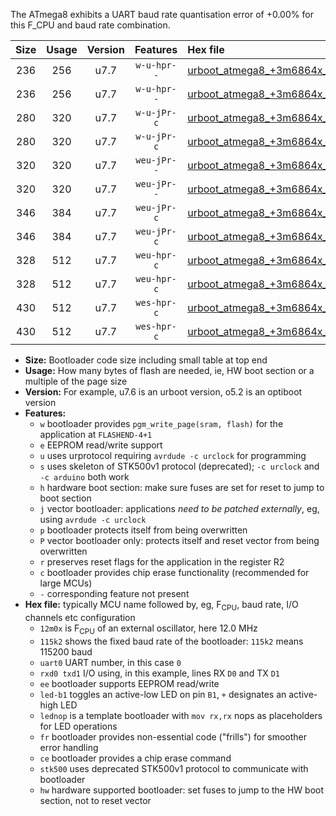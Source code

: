 The ATmega8 exhibits a UART baud rate quantisation error of +0.00% for this F_CPU and baud rate combination.

|Size|Usage|Version|Features|Hex file|
|:-:|:-:|:-:|:-:|:--|
|236|256|u7.7|`w-u-hpr--`|[urboot_atmega8_+3m6864x_+460k8_uart0_rxd0_txd1_led+b5_fr_hw.hex](https://raw.githubusercontent.com/stefanrueger/urboot.hex/main/mcus/atmega8/external_oscillator/fcpu_+3m6864x/br_+460k8/urboot_atmega8_+3m6864x_+460k8_uart0_rxd0_txd1_led+b5_fr_hw.hex)|
|236|256|u7.7|`w-u-hpr--`|[urboot_atmega8_+3m6864x_+460k8_uart0_rxd0_txd1_lednop_fr_hw.hex](https://raw.githubusercontent.com/stefanrueger/urboot.hex/main/mcus/atmega8/external_oscillator/fcpu_+3m6864x/br_+460k8/urboot_atmega8_+3m6864x_+460k8_uart0_rxd0_txd1_lednop_fr_hw.hex)|
|280|320|u7.7|`w-u-jPr-c`|[urboot_atmega8_+3m6864x_+460k8_uart0_rxd0_txd1_led+b5_fr_ce.hex](https://raw.githubusercontent.com/stefanrueger/urboot.hex/main/mcus/atmega8/external_oscillator/fcpu_+3m6864x/br_+460k8/urboot_atmega8_+3m6864x_+460k8_uart0_rxd0_txd1_led+b5_fr_ce.hex)|
|280|320|u7.7|`w-u-jPr-c`|[urboot_atmega8_+3m6864x_+460k8_uart0_rxd0_txd1_lednop_fr_ce.hex](https://raw.githubusercontent.com/stefanrueger/urboot.hex/main/mcus/atmega8/external_oscillator/fcpu_+3m6864x/br_+460k8/urboot_atmega8_+3m6864x_+460k8_uart0_rxd0_txd1_lednop_fr_ce.hex)|
|320|320|u7.7|`weu-jPr--`|[urboot_atmega8_+3m6864x_+460k8_uart0_rxd0_txd1_ee_led+b5_fr.hex](https://raw.githubusercontent.com/stefanrueger/urboot.hex/main/mcus/atmega8/external_oscillator/fcpu_+3m6864x/br_+460k8/urboot_atmega8_+3m6864x_+460k8_uart0_rxd0_txd1_ee_led+b5_fr.hex)|
|320|320|u7.7|`weu-jPr--`|[urboot_atmega8_+3m6864x_+460k8_uart0_rxd0_txd1_ee_lednop_fr.hex](https://raw.githubusercontent.com/stefanrueger/urboot.hex/main/mcus/atmega8/external_oscillator/fcpu_+3m6864x/br_+460k8/urboot_atmega8_+3m6864x_+460k8_uart0_rxd0_txd1_ee_lednop_fr.hex)|
|346|384|u7.7|`weu-jPr-c`|[urboot_atmega8_+3m6864x_+460k8_uart0_rxd0_txd1_ee_led+b5_fr_ce.hex](https://raw.githubusercontent.com/stefanrueger/urboot.hex/main/mcus/atmega8/external_oscillator/fcpu_+3m6864x/br_+460k8/urboot_atmega8_+3m6864x_+460k8_uart0_rxd0_txd1_ee_led+b5_fr_ce.hex)|
|346|384|u7.7|`weu-jPr-c`|[urboot_atmega8_+3m6864x_+460k8_uart0_rxd0_txd1_ee_lednop_fr_ce.hex](https://raw.githubusercontent.com/stefanrueger/urboot.hex/main/mcus/atmega8/external_oscillator/fcpu_+3m6864x/br_+460k8/urboot_atmega8_+3m6864x_+460k8_uart0_rxd0_txd1_ee_lednop_fr_ce.hex)|
|328|512|u7.7|`weu-hpr-c`|[urboot_atmega8_+3m6864x_+460k8_uart0_rxd0_txd1_ee_led+b5_fr_ce_hw.hex](https://raw.githubusercontent.com/stefanrueger/urboot.hex/main/mcus/atmega8/external_oscillator/fcpu_+3m6864x/br_+460k8/urboot_atmega8_+3m6864x_+460k8_uart0_rxd0_txd1_ee_led+b5_fr_ce_hw.hex)|
|328|512|u7.7|`weu-hpr-c`|[urboot_atmega8_+3m6864x_+460k8_uart0_rxd0_txd1_ee_lednop_fr_ce_hw.hex](https://raw.githubusercontent.com/stefanrueger/urboot.hex/main/mcus/atmega8/external_oscillator/fcpu_+3m6864x/br_+460k8/urboot_atmega8_+3m6864x_+460k8_uart0_rxd0_txd1_ee_lednop_fr_ce_hw.hex)|
|430|512|u7.7|`wes-hpr-c`|[urboot_atmega8_+3m6864x_+460k8_uart0_rxd0_txd1_ee_led+b5_fr_ce_stk500_hw.hex](https://raw.githubusercontent.com/stefanrueger/urboot.hex/main/mcus/atmega8/external_oscillator/fcpu_+3m6864x/br_+460k8/urboot_atmega8_+3m6864x_+460k8_uart0_rxd0_txd1_ee_led+b5_fr_ce_stk500_hw.hex)|
|430|512|u7.7|`wes-hpr-c`|[urboot_atmega8_+3m6864x_+460k8_uart0_rxd0_txd1_ee_lednop_fr_ce_stk500_hw.hex](https://raw.githubusercontent.com/stefanrueger/urboot.hex/main/mcus/atmega8/external_oscillator/fcpu_+3m6864x/br_+460k8/urboot_atmega8_+3m6864x_+460k8_uart0_rxd0_txd1_ee_lednop_fr_ce_stk500_hw.hex)|

- **Size:** Bootloader code size including small table at top end
- **Usage:** How many bytes of flash are needed, ie, HW boot section or a multiple of the page size
- **Version:** For example, u7.6 is an urboot version, o5.2 is an optiboot version
- **Features:**
  + `w` bootloader provides `pgm_write_page(sram, flash)` for the application at `FLASHEND-4+1`
  + `e` EEPROM read/write support
  + `u` uses urprotocol requiring `avrdude -c urclock` for programming
  + `s` uses skeleton of STK500v1 protocol (deprecated); `-c urclock` and `-c arduino` both work
  + `h` hardware boot section: make sure fuses are set for reset to jump to boot section
  + `j` vector bootloader: applications *need to be patched externally*, eg, using `avrdude -c urclock`
  + `p` bootloader protects itself from being overwritten
  + `P` vector bootloader only: protects itself and reset vector from being overwritten
  + `r` preserves reset flags for the application in the register R2
  + `c` bootloader provides chip erase functionality (recommended for large MCUs)
  + `-` corresponding feature not present
- **Hex file:** typically MCU name followed by, eg, F<sub>CPU</sub>, baud rate, I/O channels etc configuration
  + `12m0x` is F<sub>CPU</sub> of an external oscillator, here 12.0 MHz
  + `115k2` shows the fixed baud rate of the bootloader: `115k2` means 115200 baud
  + `uart0` UART number, in this case `0`
  + `rxd0 txd1` I/O using, in this example, lines RX `D0` and TX `D1`
  + `ee` bootloader supports EEPROM read/write
  + `led-b1` toggles an active-low LED on pin `B1`, `+` designates an active-high LED
  + `lednop` is a template bootloader with `mov rx,rx` nops as placeholders for LED operations
  + `fr` bootloader provides non-essential code ("frills") for smoother error handling
  + `ce` bootloader provides a chip erase command
  + `stk500` uses deprecated STK500v1 protocol to communicate with bootloader
  + `hw` hardware supported bootloader: set fuses to jump to the HW boot section, not to reset vector
